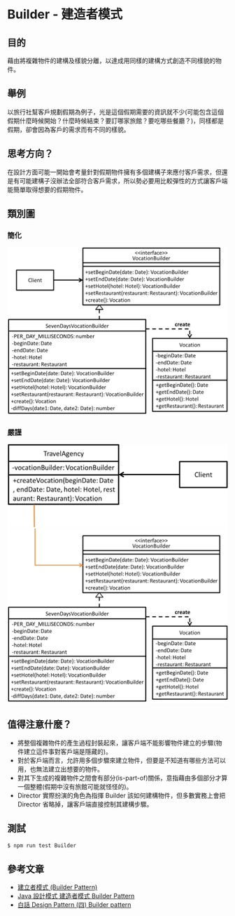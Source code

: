 # Builder - 建造者模式
## 目的
藉由將複雜物件的建構及樣貌分離，以達成用同樣的建構方式創造不同樣貌的物件。

## 舉例
以旅行社幫客戶規劃假期為例子，光是這個假期需要的資訊就不少(可能包含這個假期什麼時候開始？什麼時候結束？要訂哪家旅館？要吃哪些餐廳？)，同樣都是假期，卻會因為客戶的需求而有不同的樣貌。

## 思考方向？
在設計方面可能一開始會考量針對假期物件擁有多個建構子來應付客戶需求，但還是有可能建構子沒辦法全部符合客戶需求，所以勢必要用比較彈性的方式讓客戶端能簡單取得想要的假期物件。

## 類別圖
### 簡化
![Image](uml/simple.example.jpg)
### 嚴謹
![Image](uml/strict.example.1.jpg)
![Image](uml/strict.example.2.jpg)

## 值得注意什麼？
- 將整個複雜物件的產生過程封裝起來，讓客戶端不能影響物件建立的步驟(物件建立這件事對客戶端是隱藏的)。
- 對於客戶端而言，允許用多個步驟來建立物件，但要是不知道有哪些方法可以用，也無法建立出想要的物件。
- 對其下生成的複雜物件之間會有部分(is-part-of)關係，意指藉由多個部分才算一個整體(假期中沒有旅館可能就怪怪的)。
- Director 實際扮演的角色為指揮 Builder 該如何建構物件，但多數實務上會把 Director 省略掉，讓客戶端直接控制其建構步驟。

## 測試
```
$ npm run test Builder
```

## 參考文章
 - [建立者模式 (Builder Pattern)](http://corrupt003-design-pattern.blogspot.com/2017/01/builder-pattern.html)
 - [Java 設計模式 建造者模式 Builder Pattern](https://matthung0807.blogspot.com/2019/09/design-pattern-builder-pattern.html)
 - [白話 Design Pattern (四) Builder pattern](http://rockssdlog.blogspot.com/2012/05/design-pattern-builder-pattern.html)